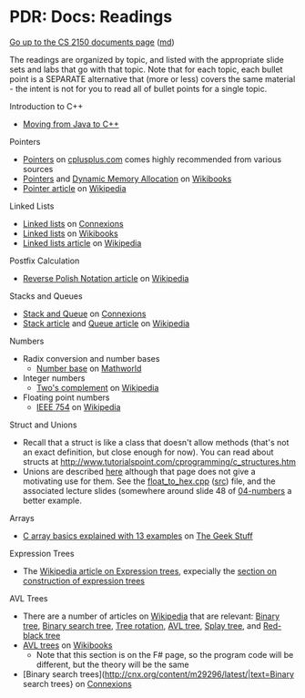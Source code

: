 PDR: Docs: Readings
===================

[Go up to the CS 2150 documents page](index.html) ([md](index.md))

The readings are organized by topic, and listed with the appropriate slide sets and labs that go with that topic.  Note that for each topic, each bullet point is a SEPARATE alternative that (more or less) covers the same material - the intent is not for you to read all of bullet points for a single topic.


Introduction to C++

- [Moving from Java to C++](http://www.horstmann.com/ccj2/ccjapp3.html)

Pointers

- [Pointers](http://www.cplusplus.com/doc/tutorial/pointers/) on [cplusplus.com](http://cplusplus.com) comes highly recommended from various sources
- [Pointers](http://en.wikibooks.org/wiki/C%2B%2B_Programming/Operators/Pointers) and [Dynamic Memory Allocation](http://en.wikibooks.org/wiki/C%2B%2B_Programming/Programming_Languages/C%2B%2B/Code/Statements/Variables/Operators#Dynamic_memory_allocation) on [Wikibooks](http://en.wikibooks.org/wiki/Main_Page)
- [Pointer article](http://en.wikipedia.org/wiki/Pointer_%28computing%29) on [Wikipedia](http://en.wikipedia.org)

Linked Lists

- [Linked lists](http://cnx.org/content/m29464/latest/) on [Connexions](http://cnx.org)
- [Linked lists](http://en.wikibooks.org/wiki/Data_Structures/LinkedLists) on [Wikibooks](http://en.wikibooks.org/wiki/Main_Page)
- [Linked lists article](http://en.wikipedia.org/wiki/Linked_list) on [Wikipedia](http://en.wikipedia.org)

Postfix Calculation

- [Reverse Polish Notation article](http://en.wikipedia.org/wiki/Reverse_Polish_notation) on [Wikipedia](http://en.wikipedia.org)

Stacks and Queues

- [Stack and Queue](http://cnx.org/content/m29534/latest/) on [Connexions](http://cnx.org)
- [Stack article](http://en.wikipedia.org/wiki/Stack_%28data_structure%29) and [Queue article](http://en.wikipedia.org/wiki/Queue_%28data_structure%29) on [Wikipedia](http://en.wikipedia.org)

Numbers

- Radix conversion and number bases
    - [Number base](http://mathworld.wolfram.com/Base.html) on [Mathworld](http://mathworld.wolfram.com/)
- Integer numbers
    - [Two's complement](http://en.wikipedia.org/wiki/Two%27s_complement) on [Wikipedia](http://en.wikipedia.org)
- Floating point numbers
    - [IEEE 754](http://en.wikipedia.org/wiki/IEEE_754) on [Wikipedia](http://en.wikipedia.org)

<a name="structsunions">Struct and Unions</a>

- Recall that a struct is like a class that doesn't allow methods (that's not an exact definition, but close enough for now).  You can read about structs at http://www.tutorialspoint.com/cprogramming/c_structures.htm
- Unions are described [here](http://www.tutorialspoint.com/cprogramming/c_unions.htm) although that page does not give a motivating use for them.  See the [float_to_hex.cpp](../slides/code/04-numbers/float_to_hex.cpp.html) ([src](../slides/code/04-numbers/float_to_hex.cpp)) file, and the associated lecture slides (somewhere around slide 48 of [04-numbers](../slides/04-numbers/04-numbers.html) a better example.

<a name="arrays">Arrays</a>

- [C array basics explained with 13 examples](http://www.thegeekstuff.com/2011/12/c-arrays/) on [The Geek Stuff](http://www.thegeekstuff.com/)

Expression Trees

- The [Wikipedia article on Expression trees](http://en.wikipedia.org/wiki/Expression_tree), expecially the [section on construction of expression trees](http://en.wikipedia.org/wiki/Expression_tree#Construction_of_an_Expression_Tree)


AVL Trees

- There are a number of articles on [Wikipedia](http://en.wikipedia.org/wiki/Main_Page) that are relevant: [Binary tree](http://en.wikipedia.org/wiki/Binary_tree), [Binary search tree](http://en.wikipedia.org/wiki/Binary_search_tree), [Tree rotation](http://en.wikipedia.org/wiki/Tree_rotation), [AVL tree](http://en.wikipedia.org/wiki/AVL_tree), [Splay tree](http://en.wikipedia.org/wiki/Splay_tree), and [Red-black tree](http://en.wikipedia.org/wiki/Red-black_tree)
- [AVL trees](http://en.wikibooks.org/wiki/F_Sharp_Programming/Advanced_Data_Structures#AVL_Trees) on [Wikibooks](http://en.wikibooks.org/wiki/Main_Page)
    - Note that this section is on the F# page, so the program code will be different, but the theory will be the same
- [Binary search trees](http://cnx.org/content/m29296/latest/|text=Binary search trees} on [Connexions](http://cnx.org)
